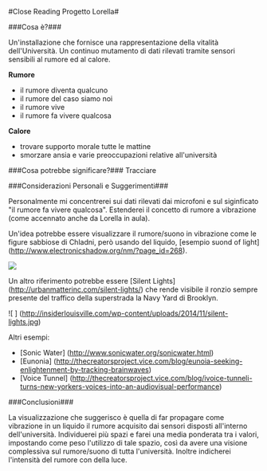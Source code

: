 #Close Reading Progetto Lorella#

###Cosa è?###


Un'installazione che fornisce una rappresentazione della vitalità dell'Università. Un continuo mutamento di dati rilevati tramite sensori sensibili al rumore ed al calore.

**Rumore**

* il rumore diventa qualcuno
* il rumore del caso siamo noi
* il rumore vive
* il rumore fa vivere qualcosa

**Calore**

* trovare supporto morale tutte le mattine
* smorzare ansia e varie preoccupazioni relative all'università

###Cosa potrebbe significare?###
Tracciare 


###Considerazioni Personali e Suggerimenti###

Personalmente mi concentrerei sui dati rilevati dai microfoni e sul siginficato "il rumore fa vivere qualcosa". 
Estenderei il concetto di rumore a vibrazione (come accennato anche da Lorella in aula). 




Un'idea potrebbe essere visualizzare il rumore/suono in vibrazione come le figure sabbiose di Chladni, però usando del liquido,
[esempio suond of light] (http://www.electronicshadow.org/nm/?page_id=268). 

![ ](http://www.electronicshadow.org/nm/wp-content/uploads/2013/12/Sounds-of-light1.jpg)

Un altro riferimento potrebbe essere [Silent Lights] (http://urbanmatterinc.com/silent-lights/) che rende visibile il ronzio 
sempre presente del traffico della superstrada la Navy Yard di Brooklyn.

![ ] (http://insiderlouisville.com/wp-content/uploads/2014/11/silent-lights.jpg)

Altri esempi: 
* [Sonic Water] (http://www.sonicwater.org/sonicwater.html) 
* [Eunonia] (http://thecreatorsproject.vice.com/blog/eunoia-seeking-enlightenment-by-tracking-brainwaves) 
* [Voice Tunnel] (http://thecreatorsproject.vice.com/blog/ivoice-tunneli-turns-new-yorkers-voices-into-an-audiovisual-performance)




###Conclusioni###


La visualizzazione che suggerisco è quella di far propagare come vibrazione in un liquido il rumore acquisito dai sensori disposti all'interno dell'università. Individuerei più spazi e farei una media ponderata tra i valori, impostando come peso l'utilizzo di tale spazio, così da avere una visione complessiva sul rumore/suono di tutta l'università. Inoltre indicherei l'intensità del rumore con della luce.










